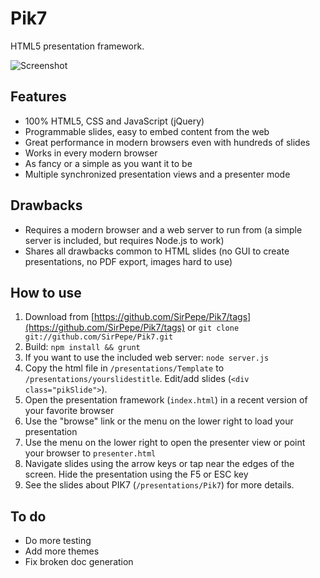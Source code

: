 Pik7
====

HTML5 presentation framework.

![Screenshot](https://github.com/SirPepe/Pik7/raw/master/screenshot.png)

Features
--------

* 100% HTML5, CSS and JavaScript (jQuery)
* Programmable slides, easy to embed content from the web
* Great performance in modern browsers even with hundreds of slides
* Works in every modern browser
* As fancy or a simple as you want it to be
* Multiple synchronized presentation views and a presenter mode

Drawbacks
---------

* Requires a modern browser and a web server to run from (a simple server is included, but requires Node.js to work)
* Shares all drawbacks common to HTML slides (no GUI to create presentations, no PDF export, images hard to use)

How to use
----------

1. Download from [https://github.com/SirPepe/Pik7/tags](https://github.com/SirPepe/Pik7/tags) or `git clone git://github.com/SirPepe/Pik7.git`
2. Build: `npm install && grunt`
3. If you want to use the included web server: `node server.js`
4. Copy the html file in `/presentations/Template` to `/presentations/yourslidestitle`. Edit/add slides (`<div class="pikSlide">`).
5. Open the presentation framework (`index.html`) in a recent version of your favorite browser
6. Use the "browse" link or the menu on the lower right to load your presentation
7. Use the menu on the lower right to open the presenter view or point your browser to `presenter.html`
8. Navigate slides using the arrow keys or tap near the edges of the screen. Hide the presentation using the F5 or ESC key
9. See the slides about PIK7 (`/presentations/Pik7`) for more details.

To do
-----

* Do more testing
* Add more themes
* Fix broken doc generation
